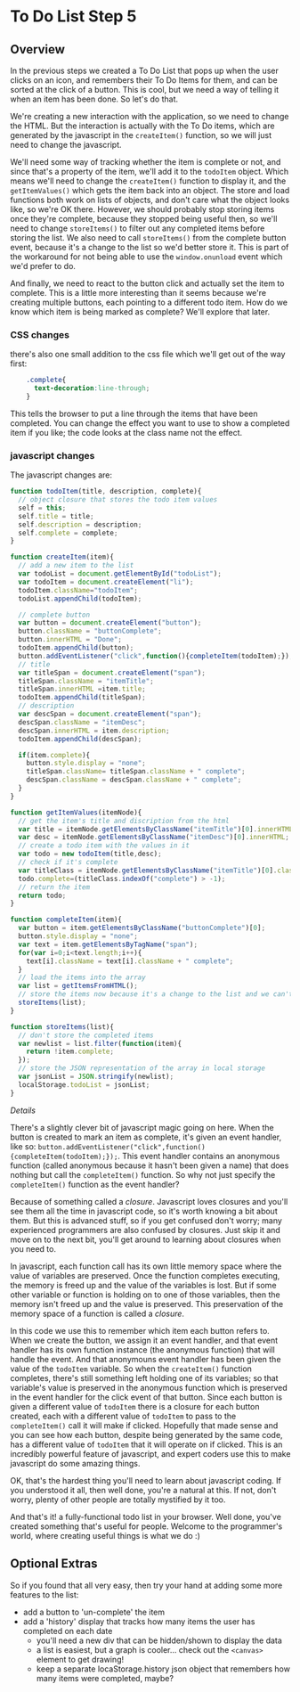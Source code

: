 # To Do List Step 5

## Overview
In the previous steps we created a To Do List that pops up when the user clicks on an icon, and remembers their To Do Items for them, and can be sorted at the click of a button. This is cool, but we need a way of telling it when an item has been done. So let's do that.

We're creating a new interaction with the application, so we need to change the HTML. But the interaction is actually with the To Do items, which are generated by the javascript in the `createItem()` function, so we will just need to change the javascript.

We'll need some way of tracking whether the item is complete or not, and since that's a property of the item, we'll add it to the `todoItem` object. Which means we'll need to change the `createItem()` function to display it, and the `getItemValues()` which gets the item back into an object. The store and load functions both work on lists of objects, and don't care what the object looks like, so we're OK there.
However, we should probably stop storing items once they're complete, because they stopped being useful then, so we'll need to change `storeItems()` to filter out any completed items before storing the list. We also need to call `storeItems()` from the complete button event, because it's a change to the list so we'd better store it. This is part of the workaround for not being able to use the `window.onunload` event which we'd prefer to do.

And finally, we need to react to the button click and actually set the item to complete. This is a little more interesting than it seems because we're creating multiple buttons, each pointing to a different todo item. How do we know which item is being marked as complete? We'll explore that later.

### CSS changes

there's also one small addition to the css file which we'll get out of the way first:

``` css
    .complete{
      text-decoration:line-through;
    }
```

This tells the browser to put a line through the items that have been completed. You can change the effect you want to use to show a completed item if you like; the code looks at the class name not the effect.

### javascript changes
The javascript changes are:

``` javascript
function todoItem(title, description, complete){
  // object closure that stores the todo item values
  self = this;
  self.title = title;
  self.description = description;
  self.complete = complete;
}

function createItem(item){
  // add a new item to the list
  var todoList = document.getElementById("todoList");
  var todoItem = document.createElement("li");
  todoItem.className="todoItem";
  todoList.appendChild(todoItem);

  // complete button
  var button = document.createElement("button");
  button.className = "buttonComplete";
  button.innerHTML = "Done";
  todoItem.appendChild(button);
  button.addEventListener("click",function(){completeItem(todoItem);});
  // title
  var titleSpan = document.createElement("span");
  titleSpan.className = "itemTitle";
  titleSpan.innerHTML =item.title;
  todoItem.appendChild(titleSpan);
  // description
  var descSpan = document.createElement("span");
  descSpan.className = "itemDesc";
  descSpan.innerHTML = item.description;
  todoItem.appendChild(descSpan);

  if(item.complete){
    button.style.display = "none";
    titleSpan.className= titleSpan.className + " complete";
    descSpan.className = descSpan.className + " complete";
  }
}

function getItemValues(itemNode){
  // get the item's title and discription from the html
  var title = itemNode.getElementsByClassName("itemTitle")[0].innerHTML;
  var desc = itemNode.getElementsByClassName("itemDesc")[0].innerHTML;
  // create a todo item with the values in it
  var todo = new todoItem(title,desc);
  // check if it's complete
  var titleClass = itemNode.getElementsByClassName("itemTitle")[0].className;
  todo.complete=(titleClass.indexOf("complete") > -1);
  // return the item
  return todo;
}

function completeItem(item){
  var button = item.getElementsByClassName("buttonComplete")[0];
  button.style.display = "none";
  var text = item.getElementsByTagName("span");
  for(var i=0;i<text.length;i++){
    text[i].className = text[i].className + " complete";
  }
  // load the items into the array
  var list = getItemsFromHTML();
  // store the items now because it's a change to the list and we can't use onunload
  storeItems(list);
}

function storeItems(list){
  // don't store the completed items
  var newlist = list.filter(function(item){
    return !item.complete;
  });
  // store the JSON representation of the array in local storage
  var jsonList = JSON.stringify(newlist);
  localStorage.todoList = jsonList;
}
```

*Details*

There's a slightly clever bit of javascript magic going on here. When the button is created to mark an item as complete, it's given an event handler, like so: `button.addEventListener("click",function(){completeItem(todoItem);});`. This event handler contains an anonymous function (called anonymous because it hasn't been given a name) that does nothing but call the `completeItem()` function. So why not just specify the `completeItem()` function as the event handler?

Because of something called a *closure*. Javascript loves closures and you'll see them all the time in javascript code, so it's worth knowing a bit about them. But this is advanced stuff, so if you get confused don't worry; many experienced programmers are also confused by closures. Just skip it and move on to the next bit, you'll get around to learning about closures when you need to.

In javascript, each function call has its own little memory space where the value of variables are preserved. Once the function completes executing, the memory is freed up and the value of the variables is lost. But if some other variable or function is holding on to one of those variables, then the memory isn't freed up and the value is preserved. This preservation of the memory space of a function is called a *closure*.

In this code we use this to remember which item each button refers to. When we create the button, we assign it an event handler, and that event handler has its own function instance (the anonymous function) that will handle the event. And that anonymouns event handler has been given the value of the `todoItem` variable. So when the `createItem()` function completes, there's still something left holding one of its variables; so that variable's value is preserved in the anonymous function which is preserved in the event handler for the click event of that button. Since each button is given a different value of `todoItem` there is a closure for each button created, each with a different value of `todoItem` to pass to the `completeItem()` call it will make if clicked.
Hopefully that made sense and you can see how each button, despite being generated by the same code, has a different value of `todoItem` that it will operate on if clicked. This is an incredibly powerful feature of javascript, and expert coders use this to make javascript do some amazing things.

OK, that's the hardest thing you'll need to learn about javascript coding. If you understood it all, then well done, you're a natural at this. If not, don't worry, plenty of other people are totally mystified by it too.

And that's it! a fully-functional todo list in your browser. Well done, you've created something that's useful for people. Welcome to the programmer's world, where creating useful things is what we do :)

## Optional Extras
So if you found that all very easy, then try your hand at adding some more features to the list:

* add a button to 'un-complete' the item
* add a 'history' display that tracks how many items the user has completed on each date
    * you'll need a new div that can be hidden/shown to display the data
    * a list is easiest, but a graph is cooler... check out the `<canvas>` element to get drawing!
    * keep a separate locaStorage.history json object that remembers how many items were completed, maybe?
